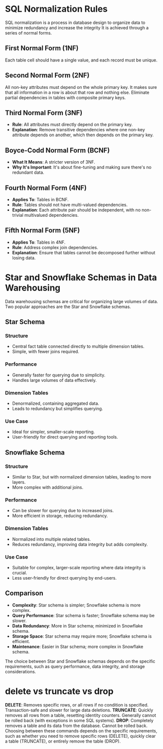 # SQL Normalization Rules
SQL normalization is a process in database design to organize data to minimize redundancy and increase the integrity
It is achieved through a series of normal forms.

## First Normal Form (1NF)
Each table cell should have a single value, and each record must be unique.
## Second Normal Form (2NF)
All non-key attributes must depend on the whole primary key.
It makes sure that all information in a row is about that row and nothing else.
Eliminate partial dependencies in tables with composite primary keys.
## Third Normal Form (3NF)
- **Rule**: All attributes must directly depend on the primary key.
- **Explanation**: Remove transitive dependencies where one non-key attribute depends on another, which then depends on the primary key.

## Boyce-Codd Normal Form (BCNF)

- **What It Means**: A stricter version of 3NF.
- **Why It's Important**: It's about fine-tuning and making sure there's no redundant data.

## Fourth Normal Form (4NF)
- **Applies To**: Tables in BCNF.
- **Rule**: Tables should not have multi-valued dependencies.
- **Explanation**: Each attribute pair should be independent, with no non-trivial multivalued dependencies.

## Fifth Normal Form (5NF)

- **Applies To**: Tables in 4NF.
- **Rule**: Address complex join dependencies.
- **Explanation**: Ensure that tables cannot be decomposed further without losing data.



# Star and Snowflake Schemas in Data Warehousing

Data warehousing schemas are critical for organizing large volumes of data. Two popular approaches are the Star and Snowflake schemas.

## Star Schema

### Structure
- Central fact table connected directly to multiple dimension tables.
- Simple, with fewer joins required.

### Performance
- Generally faster for querying due to simplicity.
- Handles large volumes of data effectively.

### Dimension Tables
- Denormalized, containing aggregated data.
- Leads to redundancy but simplifies querying.

### Use Case
- Ideal for simpler, smaller-scale reporting.
- User-friendly for direct querying and reporting tools.

## Snowflake Schema

### Structure
- Similar to Star, but with normalized dimension tables, leading to more layers.
- More complex with additional joins.

### Performance
- Can be slower for querying due to increased joins.
- More efficient in storage, reducing redundancy.

### Dimension Tables
- Normalized into multiple related tables.
- Reduces redundancy, improving data integrity but adds complexity.

### Use Case
- Suitable for complex, larger-scale reporting where data integrity is crucial.
- Less user-friendly for direct querying by end-users.

## Comparison

- **Complexity**: Star schema is simpler; Snowflake schema is more complex.
- **Query Performance**: Star schema is faster; Snowflake schema may be slower.
- **Data Redundancy**: More in Star schema; minimized in Snowflake schema.
- **Storage Space**: Star schema may require more; Snowflake schema is efficient.
- **Maintenance**: Easier in Star schema; more complex in Snowflake schema.

The choice between Star and Snowflake schemas depends on the specific requirements, such as query performance, data integrity, and storage considerations.



# delete vs truncate vs drop
**DELETE**: Removes specific rows, or all rows if no condition is specified. Transaction-safe and slower for large data deletions.
**TRUNCATE**: Quickly removes all rows from a table, resetting identity counters. Generally cannot be rolled back (with exceptions in some SQL systems).
**DROP**: Completely removes a table and its data from the database. Cannot be rolled back.
Choosing between these commands depends on the specific requirements, such as whether you need to remove specific rows (DELETE), quickly clear a table (TRUNCATE), or entirely remove the table (DROP).
